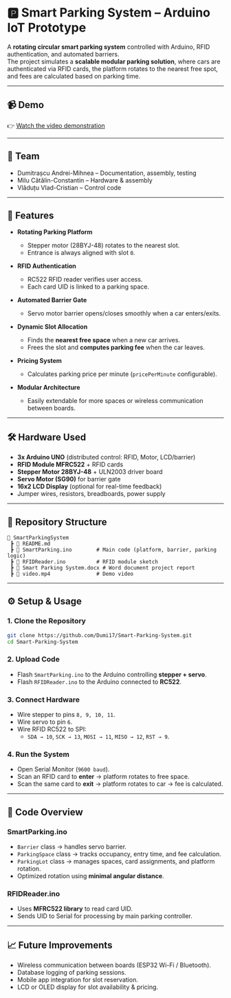 # 🅿️ Smart Parking System – Arduino IoT Prototype

A **rotating circular smart parking system** controlled with Arduino, RFID authentication, and automated barriers.  
The project simulates a **scalable modular parking solution**, where cars are authenticated via RFID cards, the platform rotates to the nearest free spot, and fees are calculated based on parking time.

---

## 📹 Demo

👉 [Watch the video demonstration](./video.mp4)

---

## 👥 Team

- Dumitrașcu Andrei-Mihnea – Documentation, assembly, testing
- Milu Cătălin-Constantin – Hardware & assembly
- Vlăduțu Vlad-Cristian – Control code

---

## 🚀 Features

- **Rotating Parking Platform**

  - Stepper motor (28BYJ-48) rotates to the nearest slot.
  - Entrance is always aligned with slot `0`.

- **RFID Authentication**

  - RC522 RFID reader verifies user access.
  - Each card UID is linked to a parking space.

- **Automated Barrier Gate**

  - Servo motor barrier opens/closes smoothly when a car enters/exits.

- **Dynamic Slot Allocation**

  - Finds the **nearest free space** when a new car arrives.
  - Frees the slot and **computes parking fee** when the car leaves.

- **Pricing System**

  - Calculates parking price per minute (`pricePerMinute` configurable).

- **Modular Architecture**
  - Easily extendable for more spaces or wireless communication between boards.

---

## 🛠️ Hardware Used

- **3x Arduino UNO** (distributed control: RFID, Motor, LCD/barrier)
- **RFID Module MFRC522** + RFID cards
- **Stepper Motor 28BYJ-48** + ULN2003 driver board
- **Servo Motor (SG90)** for barrier gate
- **16x2 LCD Display** (optional for real-time feedback)
- Jumper wires, resistors, breadboards, power supply

---

## 📂 Repository Structure

```
📁 SmartParkingSystem
 ┣ 📜 README.md
 ┣ 📜 SmartParking.ino        # Main code (platform, barrier, parking logic)
 ┣ 📜 RFIDReader.ino          # RFID module sketch
 ┣ 📜 Smart Parking System.docx # Word document project report
 ┣ 📜 video.mp4               # Demo video
```

---

## ⚙️ Setup & Usage

### 1. Clone the Repository

```bash
git clone https://github.com/Dumi17/Smart-Parking-System.git
cd Smart-Parking-System
```

### 2. Upload Code

- Flash `SmartParking.ino` to the Arduino controlling **stepper + servo**.
- Flash `RFIDReader.ino` to the Arduino connected to **RC522**.

### 3. Connect Hardware

- Wire stepper to pins `8, 9, 10, 11`.
- Wire servo to pin `6`.
- Wire RFID RC522 to SPI:
  - `SDA → 10`, `SCK → 13`, `MOSI → 11`, `MISO → 12`, `RST → 9`.

### 4. Run the System

- Open Serial Monitor (`9600 baud`).
- Scan an RFID card to **enter** → platform rotates to free space.
- Scan the same card to **exit** → platform rotates to car → fee is calculated.

---

## 📜 Code Overview

### SmartParking.ino

- `Barrier` class → handles servo barrier.
- `ParkingSpace` class → tracks occupancy, entry time, and fee calculation.
- `ParkingLot` class → manages spaces, card assignments, and platform rotation.
- Optimized rotation using **minimal angular distance**.

### RFIDReader.ino

- Uses **MFRC522 library** to read card UID.
- Sends UID to Serial for processing by main parking controller.

---

## 📈 Future Improvements

- Wireless communication between boards (ESP32 Wi-Fi / Bluetooth).
- Database logging of parking sessions.
- Mobile app integration for slot reservation.
- LCD or OLED display for slot availability & pricing.
